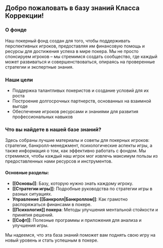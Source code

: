 ## Добро пожаловать в базу знаний Класса Коррекции!

### О фонде

Наш покерный фонд создан для того, чтобы поддерживать перспективных игроков, предоставляя им финансовую помощь и ресурсы для достижения успеха в мире покера. Мы не просто спонсируем игроков – мы стремимся создать сообщество, где каждый может развиваться и совершенствоваться, опираясь на проверенные стратегии и экспертные знания.

### Наши цели

- Поддержка талантливых покеристов и создание условий для их роста
- Построение долгосрочных партнерств, основанных на взаимной выгоде
- Обеспечение игроков ресурсами и знаниями для развития профессиональных навыков

### Что вы найдете в нашей базе знаний?

Здесь собраны лучшие материалы и советы для покерных игроков: стратегии, банкролл-менеджмент, психологические аспекты игры, а также информация о том, как эффективно работать с фондом. Мы стремимся, чтобы каждый наш игрок мог извлечь максимум пользы из предоставленных нами ресурсов и инструментов.

#### Основные разделы:

- **[[Основы]]**: Базу, которую нужно знать каждому игроку.
- **[[Стратегии игры]]**: Подробные руководства по стратегии игры в разных ситуациях.
- **Управление [[Банкролл|Банкроллом]]**: Как грамотно распоряжаться финансами в покере.
- **[[Психология]] покера**: Методы улучшения ментальной стойкости и принятия решений.
- **[[Софт]]**: Полезные программы и приложения для анализа и улучшения игры.

Мы надеемся, что эта база знаний поможет вам поднять свою игру на новый уровень и стать успешным в покере.